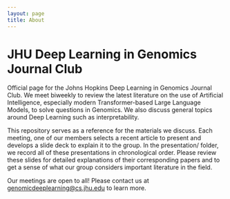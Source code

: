 ```yaml
---
layout: page
title: About
---
```


# JHU Deep Learning in Genomics Journal Club

Official page for the Johns Hopkins Deep Learning in Genomics Journal Club. We meet biweekly to review the latest literature on the use of Artificial Intelligence, especially modern Transformer-based Large Language Models, to solve questions in Genomics. We also discuss general topics around Deep Learning such as interpretability.

This repository serves as a reference for the materials we discuss. Each meeting, one of our members selects a recent article to present and develops a slide deck to explain it to the group. In the presentation/ folder, we record all of these presentations in chronological order. Please review these slides for detailed explanations of their corresponding papers and to get a sense of what our group considers important literature in the field.

Our meetings are open to all! Please contact us at <a href="mailto:genomicdeeplearning@cs.jhu.edu">genomicdeeplearning@cs.jhu.edu</a> to learn more.

